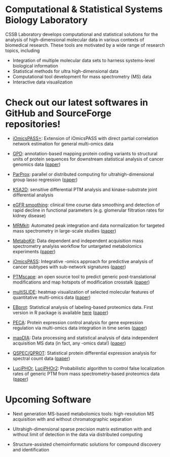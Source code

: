 
# Computational & Statistical Systems Biology Laboratory

CSSB Laboratory develops computational and statistical solutions for the analysis of high-dimensional molecular data in various contexts of biomedical research. These tools are motivated by a wide range of research topics, including

- Integration of multiple molecular data sets to harness systems-level biological information
- Statistical methods for ultra high-dimensional data
- Computational tool development for mass spectrometry (MS) data
- Interactive data visualization

# Check out our latest softwares in GitHub and SourceForge repositories!

- <a href="https://github.com/cssblab/iOmicsPASSplus" target="_blank">iOmicsPASS+</a>: Extension of iOmicsPASS with direct partial correlation network estimation for general multi-omics data

- <a href="https://github.com/ginnyintifa/GPD" target="_blank">GPD</a>: annotation-based mapping protein coding variants to structural units of protein sequences for downstream statistical analysis of cancer genomics data (<a href="https://onlinelibrary.wiley.com/doi/abs/10.1002/humu.23979" target="_blank">paper</a>)

- <a href="https://github.com/kose-y/ParProx.jl" target="_blank">ParProx</a>: parallel or distributed computing for ultrahigh-dimensional group lasso regression (<a href="https://academic.oup.com/bib/article/22/6/bbab256/6319937" target="_blank">paper</a>)

- <a href="https://github.com/ginnyintifa/KSA2D" target="_blank">KSA2D</a>: sensitive differential PTM analysis and kinase-substrate joint differential analysis

- <a href="https://github.com/jleechung/eGFRsmooth" target="_blank">eGFR smoothing</a>: clinical time course data smoothing and detection of rapid decline in functional parameters (e.g. glomerular filtration rates for kidney disease)

- <a href="https://github.com/MRMkit/MRMkit" target="_blank">MRMkit</a>: Automated peak integration and data normalization for targeted mass spectrometry in large-scale studies (<a href="https://pubs.acs.org/doi/10.1021/acs.analchem.0c03060" target="_blank">paper</a>)

- <a href="https://github.com/MetaboKit/MetaboKit" target="_blank">MetaboKit</a>: Data dependent and independent acquisition mass spectrometry analyiss workflow for untargeted metabolomics experiments (<a href="https://pubs.rsc.org/en/content/articlelanding/2020/mo/d0mo00030b" target="_blank">paper</a>)

- <a href="https://github.com/cssblab/iOmicsPASS" target="_blank">iOmicsPASS</a>: Integrative -omics approach for predictive analysis of cancer subtypes with sub-network signatures (<a href="https://www.nature.com/articles/s41540-019-0099-y" target="_blank">paper</a>) 

- <a href="http://github.com/ginnyintifa/PTMscape/" target="_blank">PTMscape</a>: an open source tool to predict generic post-translational modifications and map hotspots of modification crosstalk (<a href="https://pubs.rsc.org/en/content/articlelanding/2018/mo/c8mo00027a" target="_blank">paper</a>)

- <a href="https://github.com/soumitag/multiSLIDE" target="_blank">multiSLIDE</a>: heatmap visualization of selected molecular features of quantitative multi-omics data (<a href="https://www.nature.com/articles/s41467-021-22650-x" target="_blank">paper</a>)

- <a href="http://github.com/cssblab/EBprot" target="_blank">EBprot</a>: Statistical analysis of labeling-based proteomics data. First version in R package is available <a href="http://sourceforge.net/projects/ebprot/" target="_blank">here</a> (<a href="https://pubs.acs.org/doi/10.1021/acs.jproteome.8b00483" target="_blank">paper</a>)

- <a href="https://github.com/PECAplus" target="_blank">PECA</a>: Protein expression control analysis for gene expression regulation via multi-omics data integration in time series (<a href="https://pubs.acs.org/doi/abs/10.1021/pr400855q" target="_blank">paper</a>)

- <a href="http://github.com/mapDIA/mapDIA" target="_blank">mapDIA</a>: Data processing and statistical analysis of data independent acquisition MS data (in fact, any -omics data!) (<a href="https://www.sciencedirect.com/science/article/abs/pii/S1874391915301305?via%3Dihub" target="_blank">paper</a>)

- <a href="http://sourceforge.net/projects/qprot/" target="_blank">QSPEC/QPROT</a>: Statistical protein differential expression analysis for spectral count data (<a href="https://www.sciencedirect.com/science/article/abs/pii/S1874391915300907" target="_blank">paper</a>)

- <a href="http://luciphor.sourceforge.net/" target="_blank">LuciPHOr</a>, <a href="http://luciphor2.sourceforge.net/" target="_blank">LuciPHOr2</a>: Probabilistic algorithm to control false localization rates of generic PTM from mass spectrometry-based proteomics data (<a href="https://www.mcponline.org/article/S1535-9476(20)34616-8/fulltext" target="_blank">paper</a>)

# Upcoming Software

- Next generation MS-based metabolomics tools: high-resolution MS acquisition with and without chromatographic separation

- Ultrahigh-dimensional sparse precision matrix estimation with and without limit of detection in the data via distributed computing

- Structure-assisted chemoinformatic solutions for compound discovery and identification
